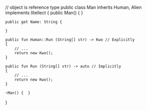 // object is reference type
public class Man inherits Human, Alien implements IItellect {
	public Man() {  }
	
    public get Name: String {

    }

	public fun Human::Run (String[] str) -> Kwo // Explicitly
	{
		// ...
		return new Kwo();
	}
	
	public fun Run (String[] str) -> auto // Implicitly
	{
		// ...
		return new Kwo();
	}
	
	~Man() {  }
}
